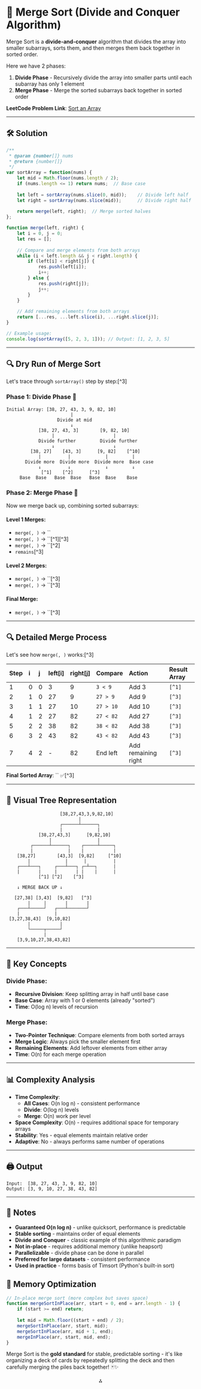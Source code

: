 
# 🔀 Merge Sort (Divide and Conquer Algorithm)

Merge Sort is a **divide-and-conquer** algorithm that divides the array into smaller subarrays, sorts them, and then merges them back together in sorted order.

Here we have 2 phases:

1. **Divide Phase** - Recursively divide the array into smaller parts until each subarray has only 1 element
2. **Merge Phase** - Merge the sorted subarrays back together in sorted order

**LeetCode Problem Link**: [Sort an Array](https://leetcode.com/problems/sort-an-array/description/)

***

## 🛠️ Solution

```js
/**
 * @param {number[]} nums
 * @return {number[]}
 */
var sortArray = function(nums) {
    let mid = Math.floor(nums.length / 2);
    if (nums.length <= 1) return nums;  // Base case
    
    let left = sortArray(nums.slice(0, mid));    // Divide left half
    let right = sortArray(nums.slice(mid));      // Divide right half
    
    return merge(left, right);  // Merge sorted halves
};

function merge(left, right) {
    let i = 0, j = 0;
    let res = [];
    
    // Compare and merge elements from both arrays
    while (i < left.length && j < right.length) {
        if (left[i] < right[j]) {
            res.push(left[i]);
            i++;
        } else {
            res.push(right[j]);
            j++;
        }
    }
    
    // Add remaining elements from both arrays
    return [...res, ...left.slice(i), ...right.slice(j)];
}

// Example usage:
console.log(sortArray([5, 2, 3, 1])); // Output: [1, 2, 3, 5]
```


***

## 🔍 Dry Run of Merge Sort

Let's trace through `sortArray()` step by step:[^3]

### **Phase 1: Divide Phase** 🔧

```
Initial Array: [38, 27, 43, 3, 9, 82, 10]
                        |
                   Divide at mid
                        ↓
            [38, 27, 43, 3]        [9, 82, 10]
                 |                      |
            Divide further         Divide further
                 ↓                      ↓
         [38, 27]    [43, 3]      [9, 82]    [^10]
            |          |             |         |
       Divide more  Divide more  Divide more  Base case
            ↓          ↓             ↓         ↓
             [^1]    [^2]      [^3]
     Base  Base   Base  Base   Base  Base    Base
```


### **Phase 2: Merge Phase** 🔧

Now we merge back up, combining sorted subarrays:

#### **Level 1 Merges:**

- `merge(, )` → ``
- `merge(, )` → ``[^1][^3]
- `merge(, )` → ``[^2]
- ``remains``[^3]


#### **Level 2 Merges:**

- `merge(, )` → ``[^3]
- `merge(, )` → ``[^3]


#### **Final Merge:**

- `merge(, )` → ``[^3]

***

## 🔍 Detailed Merge Process

Let's see how `merge(, )` works:[^3]


| Step | i | j | left[i] | right[j] | Compare | Action | Result Array |
| :-- | :-- | :-- | :-- | :-- | :-- | :-- | :-- |
| 1 | 0 | 0 | 3 | 9 | `3 < 9` | Add 3 | `[^1]` |
| 2 | 1 | 0 | 27 | 9 | `27 > 9` | Add 9 | `[^3]` |
| 3 | 1 | 1 | 27 | 10 | `27 > 10` | Add 10 | `[^3]` |
| 4 | 1 | 2 | 27 | 82 | `27 < 82` | Add 27 | `[^3]` |
| 5 | 2 | 2 | 38 | 82 | `38 < 82` | Add 38 | `[^3]` |
| 6 | 3 | 2 | 43 | 82 | `43 < 82` | Add 43 | `[^3]` |
| 7 | 4 | 2 | - | 82 | End left | Add remaining right | `[^3]` |

**Final Sorted Array**: `` ✅[^3]

***

## 🧠 Visual Tree Representation

```
                    [38,27,43,3,9,82,10]
                           |
                    ┌──────┴──────┐
                    |             |
            [38,27,43,3]      [9,82,10]
                |                 |
         ┌──────┴──────┐    ┌─────┴─────┐
         |             |    |           |
    [38,27]        [43,3]  [9,82]     [^10]
        |             |      |          |
    ┌───┴───┐     ┌───┴───┐ ┌─┴──┐      |
    |       |     |       | |    |      |
            [^1] [^2]    [^3]
    
    ↓ MERGE BACK UP ↓
    
   [27,38] [3,43]  [9,82]   [^3]
        |     |       |       |
    ┌───┴─────┘   ┌───┴───────┘
    |             |
 [3,27,38,43]  [9,10,82]
        |           |
        └─────┬─────┘
              |
    [3,9,10,27,38,43,82]
```


***

## 🧠 Key Concepts

### **Divide Phase**:

- **Recursive Division**: Keep splitting array in half until base case
- **Base Case**: Array with 1 or 0 elements (already "sorted")
- **Time**: O(log n) levels of recursion


### **Merge Phase**:

- **Two-Pointer Technique**: Compare elements from both sorted arrays
- **Merge Logic**: Always pick the smaller element first
- **Remaining Elements**: Add leftover elements from either array
- **Time**: O(n) for each merge operation

***

## 📊 Complexity Analysis

- **Time Complexity**:
    - **All Cases**: O(n log n) - consistent performance
    - **Divide**: O(log n) levels
    - **Merge**: O(n) work per level
- **Space Complexity**: O(n) - requires additional space for temporary arrays
- **Stability**: Yes - equal elements maintain relative order
- **Adaptive**: No - always performs same number of operations

***

## 🖨️ Output

```
Input:  [38, 27, 43, 3, 9, 82, 10]
Output: [3, 9, 10, 27, 38, 43, 82]
```


***

## 📝 Notes

- **Guaranteed O(n log n)** - unlike quicksort, performance is predictable
- **Stable sorting** - maintains order of equal elements
- **Divide and Conquer** - classic example of this algorithmic paradigm
- **Not in-place** - requires additional memory (unlike heapsort)
- **Parallelizable** - divide phase can be done in parallel
- **Preferred for large datasets** - consistent performance
- **Used in practice** - forms basis of Timsort (Python's built-in sort)


## 🔄 Memory Optimization

```js
// In-place merge sort (more complex but saves space)
function mergeSortInPlace(arr, start = 0, end = arr.length - 1) {
    if (start >= end) return;
    
    let mid = Math.floor((start + end) / 2);
    mergeSortInPlace(arr, start, mid);
    mergeSortInPlace(arr, mid + 1, end);
    mergeInPlace(arr, start, mid, end);
}
```

Merge Sort is the **gold standard** for stable, predictable sorting - it's like organizing a deck of cards by repeatedly splitting the deck and then carefully merging the piles back together! 🃏✨

<div style="text-align: center">⁂</div>




